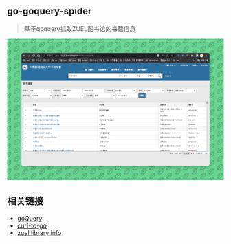 ## go-goquery-spider
>基于goquery抓取ZUEL图书馆的书籍信息

![img.png](doc/img.png)

## 相关链接
- [goQuery](https://github.com/PuerkitoBio/goquery)
- [curl-to-go](https://www.scrapingbee.com/curl-converter/go/)
- [zuel library info](http://202.114.238.250/XSTB/xstb_left)
